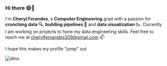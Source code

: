 ### Hi there 😄👋
 I'm <b>Cheryl Ferandes</b>, a <b>Computer Engineering</b> grad with a passion for <b>crunching data 🔍</b>, <b>building pipelines 🔨</b> and <b>data visualization 📉</b>.
 Currently I am working on projects to hone my data engineering skills.
 Feel free to reach me at cherylfernandes309@gmail.com 📫

 I hope this makes my profile "jump" out

![dino](https://github.com/fernandes-cheryl/fernandes-cheryl/assets/100081376/beacd503-6e9c-4ca1-ab1e-65ff154d064a)

